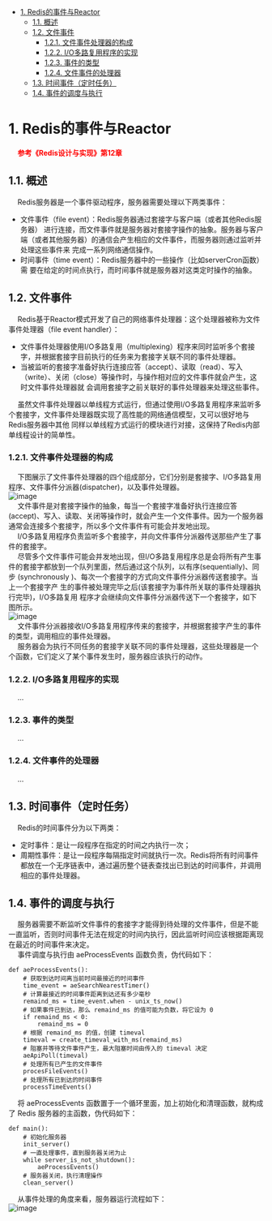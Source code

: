 

<!-- TOC -->

- [1. Redis的事件与Reactor](#1-redis的事件与reactor)
    - [1.1. 概述](#11-概述)
    - [1.2. 文件事件](#12-文件事件)
        - [1.2.1. 文件事件处理器的构成](#121-文件事件处理器的构成)
        - [1.2.2. I/O多路复用程序的实现](#122-io多路复用程序的实现)
        - [1.2.3. 事件的类型](#123-事件的类型)
        - [1.2.4. 文件事件的处理器](#124-文件事件的处理器)
    - [1.3. 时间事件（定时任务）](#13-时间事件定时任务)
    - [1.4. 事件的调度与执行](#14-事件的调度与执行)

<!-- /TOC -->


# 1. Redis的事件与Reactor  
&emsp; **<font color = "red">参考《Redis设计与实现》第12章</font>**  
<!--
Redis基于Reactor模式开发了网络事件处理
https://blog.csdn.net/weixin_45931215/article/details/118728932

https://blog.csdn.net/shandadadada/article/details/106175386
https://www.cnblogs.com/harvyxu/p/7499396.html
-->

## 1.1. 概述
&emsp; Redis服务器是一个事件驱动程序，服务器需要处理以下两类事件：  

* 文件事件（file event）：Redis服务器通过套接字与客户端（或者其他Redis服务器） 进行连接，而文件事件就是服务器对套接字操作的抽象。服务器与客户端（或者其他服务器）的通信会产生相应的文件事件，而服务器则通过监听并处理这些事件来 完成一系列网络通信操作。  
* 时间事件（time event）：Redis服务器中的一些操作（比如serverCron函数）需 要在给定的时间点执行，而时间事件就是服务器对这类定时操作的抽象。    

<!-- 
&emsp; Redis没有使用第三方的libevent等网络库，而是基于Reactor模式开发了一个单线程的Reactor模型的事件处理模型。称为文件事件处理器，其使用I/O多路复用，同时监听多个套接字，根据套接字执行的任务来为套接字关联不同的事件处理器。  
&emsp; Redis在主循环中统一处理文件事件和时间事件，信号事件则由专门的handler来处理。  
-->


## 1.2. 文件事件
<!-- 
&emsp; 服务器通过套接字与客户端或者其它服务器进行通信，文件事件就是对套接字操作的抽象。  
&emsp; **<font color = "clime">Redis基于`Reactor模式`开发了自己的网络事件处理器，使用 I/O 多路复用程序来同时监听多个套接字，并将到达的事件传送给文件事件分派器，分派器会根据套接字产生的事件类型调用相应的事件处理器。</font>**  

-->
&emsp; Redis基于Reactor模式开发了自己的网络事件处理器：这个处理器被称为文件事件处理器（file event handler）：  

* 文件事件处理器使用I/O多路复用（multiplexing）程序来同时监听多个套接字，并根据套接字目前执行的任务来为套接字关联不同的事件处理器。  
* 当被监听的套接字准备好执行连接应答（accept）、读取（read）、写入（write）、关闭（close）等操作时，与操作相对应的文件事件就会产生，这时文件事件处理器就 会调用套接字之前关联好的事件处理器来处理这些事件。  

&emsp; 虽然文件事件处理器以单线程方式运行，但通过使用I/O多路复用程序来监听多个套接字，文件事件处理器既实现了高性能的网络通信模型，又可以很好地与Redis服务器中其他 同样以单线程方式运行的模块进行对接，这保持了Redis内部单线程设计的简单性。  

### 1.2.1. 文件事件处理器的构成
&emsp; 下图展示了文件事件处理器的四个组成部分，它们分别是套接字、I/O多路复用程序、文件事件分派器(dispatcher)，以及事件处理器。  
![image](https://gitee.com/wt1814/pic-host/raw/master/images/microService/Redis/redis-56.png)  
&emsp; 文件事件是对套接字操作的抽象，每当一个套接字准备好执行连接应答 (accept)、写入、读取、关闭等操作时，就会产生一个文件事件。因为一个服务器通常会连接多个套接字，所以多个文件事件有可能会并发地出现。  
&emsp; I/O多路复用程序负责监听多个套接字，并向文件事件分派器传送那些产生了事件的套接字。  
&emsp; 尽管多个文件事件可能会并发地出现，但I/O多路复用程序总是会将所有产生事件的套接字都放到一个队列里面，然后通过这个队列，以有序(sequentially)、同步 (synchronously )、每次一个套接字的方式向文件事件分派器传送套接字。当上一个套接字产 生的事件被处理完毕之后(该套接字为事件所关联的事件处理器执行完毕)，I/O多路复用 程序才会继续向文件事件分派器传送下一个套接字，如下图所示。  
![image](https://gitee.com/wt1814/pic-host/raw/master/images/microService/Redis/redis-120.png)  
&emsp; 文件事件分派器接收I/O多路复用程序传来的套接字，并根据套接字产生的事件的类型，调用相应的事件处理器。  
&emsp; 服务器会为执行不同任务的套接字关联不同的事件处理器，这些处理器是一个个函数，它们定义了某个事件发生时，服务器应该执行的动作。  

### 1.2.2. I/O多路复用程序的实现
&emsp; ...  

### 1.2.3. 事件的类型
&emsp; ...  

### 1.2.4. 文件事件的处理器
&emsp; ...  

## 1.3. 时间事件（定时任务）
&emsp; Redis的时间事件分为以下两类：  

* 定时事件：是让一段程序在指定的时间之内执行一次；  
* 周期性事件：是让一段程序每隔指定时间就执行一次。Redis将所有时间事件都放在一个无序链表中，通过遍历整个链表查找出已到达的时间事件，并调用相应的事件处理器。  

## 1.4. 事件的调度与执行
&emsp; 服务器需要不断监听文件事件的套接字才能得到待处理的文件事件，但是不能一直监听，否则时间事件无法在规定的时间内执行，因此监听时间应该根据距离现在最近的时间事件来决定。  
&emsp; 事件调度与执行由 aeProcessEvents 函数负责，伪代码如下：  

```
def aeProcessEvents():
    # 获取到达时间离当前时间最接近的时间事件
    time_event = aeSearchNearestTimer()
    # 计算最接近的时间事件距离到达还有多少毫秒
    remaind_ms = time_event.when - unix_ts_now()
    # 如果事件已到达，那么 remaind_ms 的值可能为负数，将它设为 0
    if remaind_ms < 0:
        remaind_ms = 0
    # 根据 remaind_ms 的值，创建 timeval
    timeval = create_timeval_with_ms(remaind_ms)
    # 阻塞并等待文件事件产生，最大阻塞时间由传入的 timeval 决定
    aeApiPoll(timeval)
    # 处理所有已产生的文件事件
    procesFileEvents()
    # 处理所有已到达的时间事件
    processTimeEvents()
```
&emsp; 将 aeProcessEvents 函数置于一个循环里面，加上初始化和清理函数，就构成了 Redis 服务器的主函数，伪代码如下：  

```
def main():
    # 初始化服务器
    init_server()
    # 一直处理事件，直到服务器关闭为止
    while server_is_not_shutdown():
        aeProcessEvents()
    # 服务器关闭，执行清理操作
    clean_server()
```
&emsp; 从事件处理的角度来看，服务器运行流程如下：  
![image](https://gitee.com/wt1814/pic-host/raw/master/images/microService/Redis/redis-57.png)  

 
